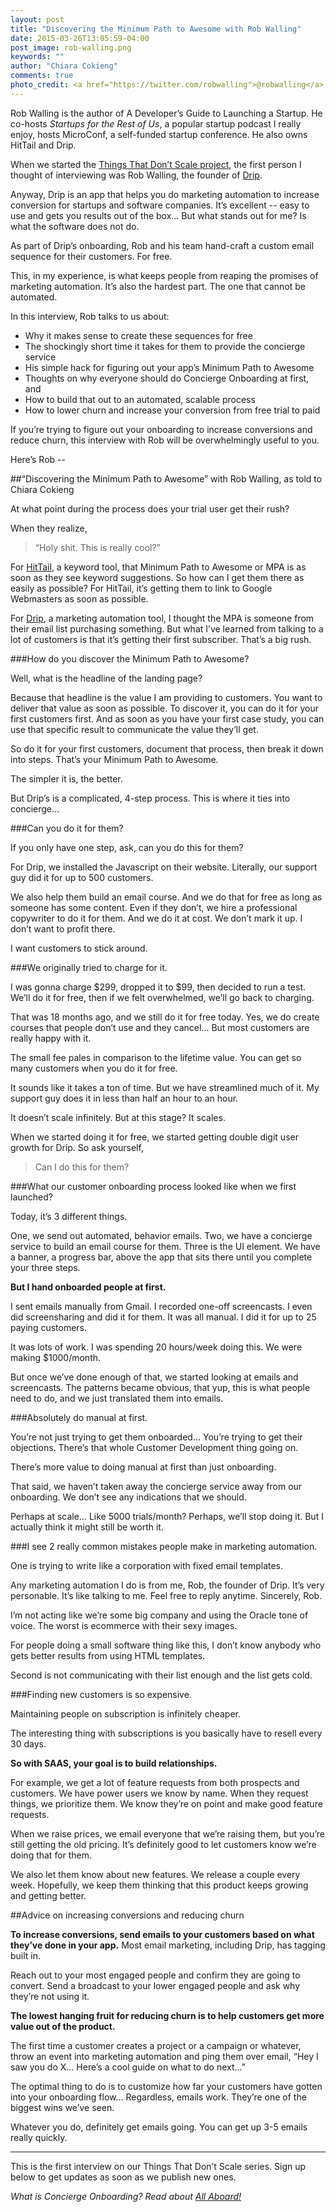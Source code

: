 ```yaml
---
layout: post
title: "Discovering the Minimum Path to Awesome with Rob Walling"
date: 2015-03-26T13:05:59-04:00
post_image: rob-walling.png
keywords: ""
author: "Chiara Cokieng"
comments: true
photo_credit: <a href="https://twitter.com/robwalling">@robwalling</a>
---
```

Rob Walling is the author of A Developer’s Guide to Launching a Startup. He co-hosts *Startups for the Rest of Us*, a popular startup podcast I really enjoy, hosts MicroConf, a self-funded startup conference. He also owns HitTail and Drip.

When we started the [Things That Don’t Scale project](http://blog.allaboard.io/things_dont_scale/index.html), the first person I thought of interviewing was Rob Walling, the founder of [Drip](https://www.getdrip.com/).

Anyway, Drip is an app that helps you do marketing automation to increase conversion for startups and software companies. It’s excellent -- easy to use and gets you results out of the box… But what stands out for me? Is what the software does not do.

As part of Drip’s onboarding, Rob and his team hand-craft a custom email sequence for their customers. For free.

This, in my experience, is what keeps people from reaping the promises of marketing automation. It’s also the hardest part. The one that cannot be automated.

In this interview, Rob talks to us about:

+ Why it makes sense to create these sequences for free
+ The shockingly short time it takes for them to provide the concierge service
+ His simple hack for figuring out your app’s Minimum Path to Awesome
+ Thoughts on why everyone should do Concierge Onboarding at first, and
+ How to build that out to an automated, scalable process
+ How to lower churn and increase your conversion from free trial to paid

If you’re trying to figure out your onboarding to increase conversions and reduce churn, this interview with Rob will be overwhelmingly useful to you.

Here’s Rob --

##“Discovering the Minimum Path to Awesome” with Rob Walling, as told to Chiara Cokieng

At what point during the process does your trial user get their rush?

When they realize,
>“Holy shit. This is really cool?”

For [HitTail](https://www.hittail.com/), a keyword tool, that Minimum Path to Awesome or MPA is as soon as they see keyword suggestions. So how can I get them there as easily as possible? For HitTail, it’s getting them to link to Google Webmasters as soon as possible.

For [Drip](https://www.getdrip.com/), a marketing automation tool, I thought the MPA is someone from their email list purchasing something. But what I’ve learned from talking to a lot of customers is that it’s getting their first subscriber. That’s a big rush.

###How do you discover the Minimum Path to Awesome?

Well, what is the headline of the landing page?

Because that headline is the value I am providing to customers. You want to deliver that value as soon as possible. To discover it, you can do it for your first customers first. And as soon as you have your first case study, you can use that specific result to communicate the value they’ll get.

So do it for your first customers, document that process, then break it down into steps. That’s your Minimum Path to Awesome.

The simpler it is, the better.

But Drip’s is a complicated, 4-step process. This is where it ties into concierge…

###Can you do it for them?

If you only have one step, ask, can you do this for them?

For Drip, we installed the Javascript on their website. Literally, our support guy did it for up to 500 customers.

We also help them build an email course. And we do that for free as long as someone has some content. Even if they don’t, we hire a professional copywriter to do it for them. And we do it at cost. We don’t mark it up. I don’t want to profit there.

I want customers to stick around.

###We originally tried to charge for it.

I was gonna charge $299, dropped it to $99, then decided to run a test. We’ll do it for free, then if we felt overwhelmed, we’ll go back to charging.

That was 18 months ago, and we still do it for free today. Yes, we do create courses that people don’t use and they cancel… But most customers are really happy with it.

The small fee pales in comparison to the lifetime value. You can get so many customers when you do it for free.

It sounds like it takes a ton of time. But we have streamlined much of it. My support guy does it in less than half an hour to an hour.

It doesn’t scale infinitely. But at this stage? It scales.

When we started doing it for free, we started getting double digit user growth for Drip. So ask yourself,

>Can I do this for them?

###What our customer onboarding process looked like when we first launched?

Today, it’s 3 different things.

One, we send out automated, behavior emails. Two, we have a concierge service to build an email course for them. Three is the UI element. We have a banner, a progress bar, above the app that sits there until you complete your three steps.

**But I hand onboarded people at first.**

I sent emails manually from Gmail. I recorded one-off screencasts. I even did screensharing and did it for them. It was all manual. I did it for up to 25 paying customers.

It was lots of work. I was spending 20 hours/week doing this. We were making $1000/month.

But once we’ve done enough of that, we started looking at emails and screencasts. The patterns became obvious, that yup, this is what people need to do, and we just translated them into emails.

###Absolutely do manual at first.

You’re not just trying to get them onboarded… You’re trying to get their objections. There’s that whole Customer Development thing going on.

There’s more value to doing manual at first than just onboarding.

That said, we haven’t taken away the concierge service away from our onboarding. We don’t see any indications that we should.

Perhaps at scale… Like 5000 trials/month? Perhaps, we’ll stop doing it. But I actually think it might still be worth it.

###I see 2 really common mistakes people make in marketing automation.

One is trying to write like a corporation with fixed email templates.

Any marketing automation I do is from me, Rob, the founder of Drip. It’s very personable. It’s like talking to me. Feel free to reply anytime. Sincerely, Rob.

I’m not acting like we’re some big company and using the Oracle tone of voice. The worst is ecommerce with their sexy images.

For people doing a small software thing like this, I don’t know anybody who gets better results from using HTML templates.

Second is not communicating with their list enough and the list gets cold.

###Finding new customers is so expensive.

Maintaining people on subscription is infinitely cheaper.

The interesting thing with subscriptions is you basically have to resell every 30 days.

**So with SAAS, your goal is to build relationships.**

For example, we get a lot of feature requests from both prospects and customers. We have power users we know by name. When they request things, we prioritize them. We know they’re on point and make good feature requests.

When we raise prices, we email everyone that we’re raising them, but you’re still getting the old pricing. It’s definitely good to let customers know we’re doing that for them.

We also let them know about new features. We release a couple every week. Hopefully, we keep them thinking that this product keeps growing and getting better.

##Advice on increasing conversions and reducing churn

**To increase conversions, send emails to your customers based on what they’ve done in your app.** Most email marketing, including Drip, has tagging built in.

Reach out to your most engaged people and confirm they are going to convert. Send a broadcast to your lower engaged people and ask why they’re not using it.

**The lowest hanging fruit for reducing churn is to help customers get more value out of the product.**

The first time a customer creates a project or a campaign or whatever, throw an event into marketing automation and ping them over email, “Hey I saw you do X… Here’s a cool guide on what to do next…”

The optimal thing to do is to customize how far your customers have gotten into your onboarding flow… Regardless, emails work. They’re one of the biggest wins we’ve seen.

Whatever you do, definitely get emails going. You can get up 3-5 emails really quickly.

---

This is the first interview on our Things That Don’t Scale series. Sign up below to get updates as soon as we publish new ones.

*What is Concierge Onboarding? Read about <a href="http://blog.allaboard.io/about/">All Aboard!</a>*